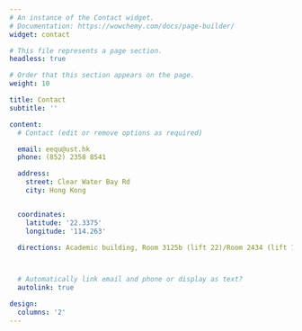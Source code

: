 ```yaml
---
# An instance of the Contact widget.
# Documentation: https://wowchemy.com/docs/page-builder/
widget: contact

# This file represents a page section.
headless: true

# Order that this section appears on the page.
weight: 10

title: Contact
subtitle: ''

content:
  # Contact (edit or remove options as required)

  email: eequ@ust.hk
  phone: (852) 2358 8541

  address:
    street: Clear Water Bay Rd
    city: Hong Kong


  coordinates:
    latitude: '22.3375'
    longitude: '114.263'

  directions: Academic building, Room 3125b (lift 22)/Room 2434 (lift 17)



  # Automatically link email and phone or display as text?
  autolink: true

design:
  columns: '2'
---
```



